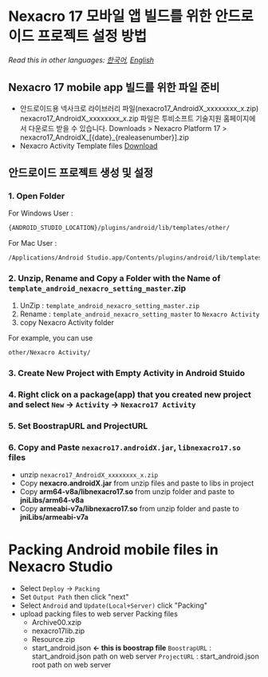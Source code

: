 # Nexacro 17 모바일 앱 빌드를 위한 안드로이드 프로젝트 설정 방법
*Read this in other languages:  [한국어](README.md), [English](README.en.md)*
## Nexacro 17 mobile app 빌드를 위한 파일 준비
- 안드로이드용 넥사크로  라이브러리 파일(nexacro17_AndroidX_xxxxxxxx_x.zip)
 nexacro17_AndroidX_xxxxxxxx_x.zip 파일은 투비소프트 기술지원 홈페이지에서 다운로드 받을 수 있습니다. 
 Downloads > Nexacro Platform 17 > nexacro17_AndroidX_[{date}_{realeasenumber}].zip
- Nexacro Activity Template files
[Download](https://github.com/tobehyo/template_android_nexacro_setting/archive/master.zip)
 
## 안드로이드 프로젝트 생성 및 설정 
### 1. Open Folder
For Windows User : 
```bash
{ANDROID_STUDIO_LOCATION}/plugins/android/lib/templates/other/
```
For Mac User : 
```bash
/Applications/Android Studio.app/Contents/plugins/android/lib/templates/other/
```
### 2. Unzip, Rename and Copy a Folder with the Name of `template_android_nexacro_setting_master`.zip
1. UnZip : `template_android_nexacro_setting_master.zip`
2. Rename : `template_android_nexacro_setting_master` to `Nexacro Activity`
3. copy Nexacro Activity folder

For example, you can use
```bash
other/Nexacro Activity/
```
### 3. Create New Project with Empty Activity in Android Stuido
### 4. Right click on a package(app) that you created new project and select `New` &rarr; `Activity` &rarr; `Nexacro17 Activity`
### 5. Set BoostrapURL and ProjectURL

### 6. Copy and Paste `nexacro17.androidX.jar`, `libnexacro17.so` files
- unzip `nexacro17_AndroidX_xxxxxxxx_x.zip`
- Copy **nexacro.androidX.jar** from unzip files and paste to libs in project
- Copy **arm64-v8a/libnexacro17.so** from unzip folder and paste to **jniLibs/arm64-v8a**
- Copy **armeabi-v7a/libnexacro17.so** from unzip folder and paste to **jniLibs/armeabi-v7a**

# Packing Android mobile files in Nexacro Studio
- Select `Deploy` &rarr; `Packing`
- Set `Output Path` then click "next"
- Select `Android` and `Update(Local+Server)` click "Packing"
- upload packing files to web server
    Packing files
    - Archive00.xzip 
    - nexacro17lib.zip 
    - Resource.zip 
    - start_android.json **&larr; this is boostrap file**
    `BoostrapURL` : start_android.json path on web server
    `ProjectURL` : start_android.json root path on web server